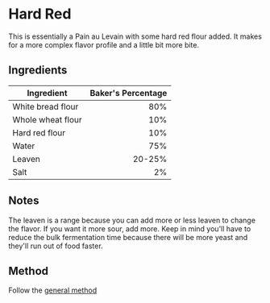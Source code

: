 # Hard Red

This is essentially a Pain au Levain with some hard red flour added. It makes for a more complex flavor profile and a little bit more bite.

## Ingredients

| Ingredient  | Baker's Percentage  |
|---|--:|
| White bread flour  | 80%  |
| Whole wheat flour  |  10% |
| Hard red flour | 10% |
|  Water | 75%  |
| Leaven | 20-25% |
| Salt | 2% |

## Notes

The leaven is a range because you can add more or less leaven to change the flavor. If you want it more sour, add more. Keep in mind you'll have to reduce the bulk fermentation time because there will be more yeast and they'll run out of food faster.

## Method

Follow the [general method](https://github.com/jaredonline/bread-making/blob/master/method.md)
